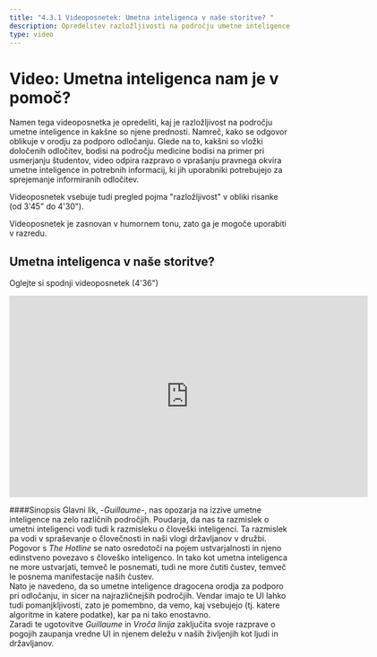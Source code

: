 ```yaml
---
title: "4.3.1 Videoposnetek: Umetna inteligenca v naše storitve? "
description: Opredelitev razložljivosti na področju umetne inteligence in njene vloge.
type: video
---
```


# Video: Umetna inteligenca nam je v pomoč?

Namen tega videoposnetka je opredeliti, kaj je razložljivost na področju umetne inteligence in kakšne so njene prednosti. Namreč, kako se odgovor oblikuje v orodju za podporo odločanju. Glede na to, kakšni so vložki določenih odločitev, bodisi na področju medicine bodisi na primer pri usmerjanju študentov, video odpira razpravo o vprašanju pravnega okvira umetne inteligence in potrebnih informacij, ki jih uporabniki potrebujejo za sprejemanje informiranih odločitev.

Videoposnetek vsebuje tudi pregled pojma "razložljivost" v obliki risanke (od 3'45" do 4'30").

Videoposnetek je zasnovan v humornem tonu, zato ga je mogoče uporabiti v razredu.

## Umetna inteligenca v naše storitve?  
Oglejte si spodnji videoposnetek (4'36")

<center><iframe width="640" height="360" src="https://www.youtube.com/embed/b3ljE6erMkY?rel=0&showinfo=0&cc_load_policy=1&hl=en&modestbranding=1" frameborder="0" allowfullscreen></iframe></center>

####Sinopsis
Glavni lik, -_Guillaume_-, nas opozarja na izzive umetne inteligence na zelo različnih področjih. Poudarja, da nas ta razmislek o umetni inteligenci vodi tudi k razmisleku o človeški inteligenci. Ta razmislek pa vodi v spraševanje o človečnosti in naši vlogi državljanov v družbi.  
Pogovor s _The Hotline_ se nato osredotoči na pojem ustvarjalnosti in njeno edinstveno povezavo s človeško inteligenco. In tako kot umetna inteligenca ne more ustvarjati, temveč le posnemati, tudi ne more čutiti čustev, temveč le posnema manifestacije naših čustev.  
Nato je navedeno, da so umetne inteligence dragocena orodja za podporo pri odločanju, in sicer na najrazličnejših področjih. Vendar imajo te UI lahko tudi pomanjkljivosti, zato je pomembno, da vemo, kaj vsebujejo (tj. katere algoritme in katere podatke), kar pa ni tako enostavno.  
Zaradi te ugotovitve _Guillaume_ in _Vroča linija_ zaključita svoje razprave o pogojih zaupanja vredne UI in njenem deležu v naših življenjih kot ljudi in državljanov.
